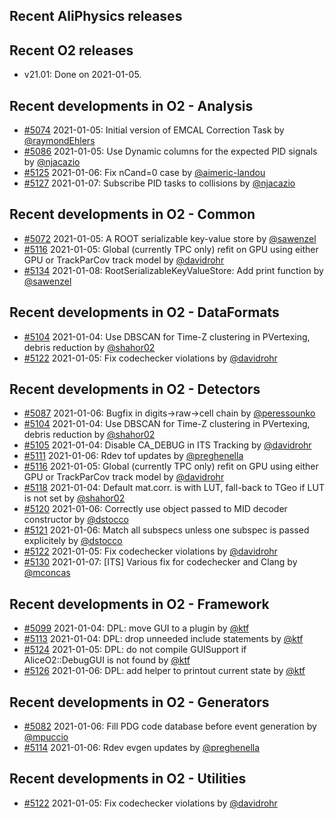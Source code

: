## Recent AliPhysics releases
## Recent O2 releases
- v21.01: Done on 2021-01-05.
## Recent developments in O2 - Analysis
- [#5074](https://github.com/AliceO2Group/AliceO2/pull/5074) 2021-01-05:  Initial version of EMCAL Correction Task by [@raymondEhlers](https://github.com/raymondEhlers)
- [#5086](https://github.com/AliceO2Group/AliceO2/pull/5086) 2021-01-05: Use Dynamic columns for the expected PID signals by [@njacazio](https://github.com/njacazio)
- [#5125](https://github.com/AliceO2Group/AliceO2/pull/5125) 2021-01-06: Fix nCand=0 case by [@aimeric-landou](https://github.com/aimeric-landou)
- [#5127](https://github.com/AliceO2Group/AliceO2/pull/5127) 2021-01-07: Subscribe PID tasks to collisions by [@njacazio](https://github.com/njacazio)
## Recent developments in O2 - Common
- [#5072](https://github.com/AliceO2Group/AliceO2/pull/5072) 2021-01-05: A ROOT serializable key-value store by [@sawenzel](https://github.com/sawenzel)
- [#5116](https://github.com/AliceO2Group/AliceO2/pull/5116) 2021-01-05: Global (currently TPC only) refit on GPU using either GPU or TrackParCov track model by [@davidrohr](https://github.com/davidrohr)
- [#5134](https://github.com/AliceO2Group/AliceO2/pull/5134) 2021-01-08: RootSerializableKeyValueStore: Add print function by [@sawenzel](https://github.com/sawenzel)
## Recent developments in O2 - DataFormats
- [#5104](https://github.com/AliceO2Group/AliceO2/pull/5104) 2021-01-04: Use DBSCAN for Time-Z clustering in PVertexing, debris reduction by [@shahor02](https://github.com/shahor02)
- [#5122](https://github.com/AliceO2Group/AliceO2/pull/5122) 2021-01-05: Fix codechecker violations by [@davidrohr](https://github.com/davidrohr)
## Recent developments in O2 - Detectors
- [#5087](https://github.com/AliceO2Group/AliceO2/pull/5087) 2021-01-06: Bugfix in digits->raw->cell chain by [@peressounko](https://github.com/peressounko)
- [#5104](https://github.com/AliceO2Group/AliceO2/pull/5104) 2021-01-04: Use DBSCAN for Time-Z clustering in PVertexing, debris reduction by [@shahor02](https://github.com/shahor02)
- [#5105](https://github.com/AliceO2Group/AliceO2/pull/5105) 2021-01-04: Disable CA_DEBUG in ITS Tracking by [@davidrohr](https://github.com/davidrohr)
- [#5111](https://github.com/AliceO2Group/AliceO2/pull/5111) 2021-01-06: Rdev tof updates by [@preghenella](https://github.com/preghenella)
- [#5116](https://github.com/AliceO2Group/AliceO2/pull/5116) 2021-01-05: Global (currently TPC only) refit on GPU using either GPU or TrackParCov track model by [@davidrohr](https://github.com/davidrohr)
- [#5118](https://github.com/AliceO2Group/AliceO2/pull/5118) 2021-01-04: Default mat.corr. is with LUT, fall-back to TGeo if LUT is not set by [@shahor02](https://github.com/shahor02)
- [#5120](https://github.com/AliceO2Group/AliceO2/pull/5120) 2021-01-06: Correctly use object passed to MID decoder constructor by [@dstocco](https://github.com/dstocco)
- [#5121](https://github.com/AliceO2Group/AliceO2/pull/5121) 2021-01-06: Match all subspecs unless one subspec is passed explicitely by [@dstocco](https://github.com/dstocco)
- [#5122](https://github.com/AliceO2Group/AliceO2/pull/5122) 2021-01-05: Fix codechecker violations by [@davidrohr](https://github.com/davidrohr)
- [#5130](https://github.com/AliceO2Group/AliceO2/pull/5130) 2021-01-07: [ITS] Various fix for codechecker and Clang by [@mconcas](https://github.com/mconcas)
## Recent developments in O2 - Framework
- [#5099](https://github.com/AliceO2Group/AliceO2/pull/5099) 2021-01-04: DPL: move GUI to a plugin by [@ktf](https://github.com/ktf)
- [#5113](https://github.com/AliceO2Group/AliceO2/pull/5113) 2021-01-04: DPL: drop unneeded include statements by [@ktf](https://github.com/ktf)
- [#5124](https://github.com/AliceO2Group/AliceO2/pull/5124) 2021-01-05: DPL: do not compile GUISupport if AliceO2::DebugGUI is not found by [@ktf](https://github.com/ktf)
- [#5126](https://github.com/AliceO2Group/AliceO2/pull/5126) 2021-01-06: DPL: add helper to printout current state by [@ktf](https://github.com/ktf)
## Recent developments in O2 - Generators
- [#5082](https://github.com/AliceO2Group/AliceO2/pull/5082) 2021-01-06: Fill PDG code database before event generation by [@mpuccio](https://github.com/mpuccio)
- [#5114](https://github.com/AliceO2Group/AliceO2/pull/5114) 2021-01-06: Rdev evgen updates by [@preghenella](https://github.com/preghenella)
## Recent developments in O2 - Utilities
- [#5122](https://github.com/AliceO2Group/AliceO2/pull/5122) 2021-01-05: Fix codechecker violations by [@davidrohr](https://github.com/davidrohr)

